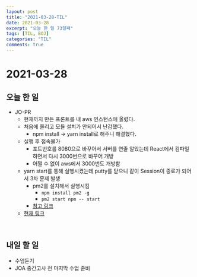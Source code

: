 ```yaml
---
layout: post
title: "2021-03-28-TIL"
date: 2021-03-28
excerpt: "오늘 한 일 73일째"
tags: [TIL, BOJ]
categories: "TIL"
comments: true
---
```


# 2021-03-28

## 오늘 한 일    
- JO-PR
    - 현재까지 만든 프론트를 내 aws 인스턴스에 올렸다.
    - 처음에 올리고 모듈 설치가 안되어서 난감했다.
        - npm install -> yarn install로 해주니 해결했다.
    - 실행 후 접속불가
        - 포트번호를 8080으로 바꾸어서 서버를 연줄 알았는데 React에서 컴파일하면서 다시 3000번으로 바꾸어 개방
        - 어쩔 수 없이 aws에서 3000번도 개방함
    - yarn start를 통해 실행시켰는데 putty를 닫으니 같이 Session이 종료가 되어서 3차 문제 발생
        - pm2를 설치해서 실행시킴
            - `npm install pm2 -g`
            - `pm2 start npm -- start`
        - [참고 링크](https://stackoverflow.com/questions/51512924/how-to-start-react-js-application-in-background-mode-on-linux)
    - [현재 링크](http://3.16.13.219:3000/)
<br>

## 내일 할 일
- 수업듣기
- JOA 중간고사 전 마지막 수업 준비

